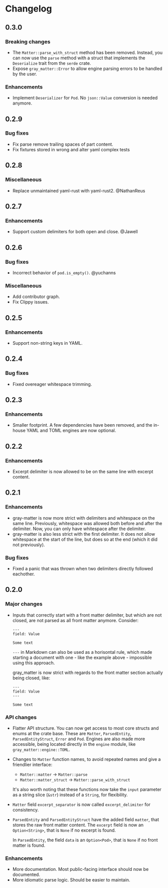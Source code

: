# Changelog

## 0.3.0

### Breaking changes

- The `Matter::parse_with_struct` method has been removed. Instead, you can now use the `parse` method with
a struct that implements the `Deserialize` trait from the `serde` crate.
- Expose `gray_matter::Error` to allow engine parsing errors to be handled by the user.

### Enhancements

- Implement `Deserializer` for `Pod`. No `json::Value` conversion is needed anymore.

## 0.2.9

### Bug fixes

- Fix parse remove trailing spaces of part content.
- Fix fixtures stored in wrong and alter yaml complex tests

## 0.2.8

### Miscellaneous

- Replace unmaintained yaml-rust with yaml-rust2. @NathanReus

## 0.2.7

### Enhancements

- Support custom delimiters for both open and close. @Jawell

## 0.2.6

### Bug fixes

- Incorrect behavior of `pod.is_empty()`. @yuchanns

### Miscellaneous

- Add contributor graph.
- Fix Clippy issues.

## 0.2.5

### Enhancements

- Support non-string keys in YAML.

## 0.2.4

### Bug fixes

- Fixed overeager whitespace trimming.

## 0.2.3

### Enhancements

- Smaller footprint. A few dependencies have been removed, and the in-house YAML and TOML engines are now optional.

## 0.2.2

### Enhancements

- Excerpt delimiter is now allowed to be on the same line with excerpt content.

## 0.2.1

### Enhancements

- gray-matter is now more strict with delimiters and whitespace on the same line. Previously, whitespace was allowed both before and after the delimiter. Now, you can only have whitespace after the delimiter.
- gray-matter is also less strict with the first delimiter. It does not allow whitespace at the start of the line, but does so at the end (which it did not previously).

### Bug fixes

- Fixed a panic that was thrown when two delimiters directly followed eachother.

## 0.2.0

### Major changes

- Inputs that correctly start with a front matter delimiter, but which are not closed, are not parsed as all front matter anymore. Consider:

    ```
    ---
    field: Value

    Some text
    ```

    `---` in Markdown can also be used as a horisontal rule, which made starting a document with one - like the example above - impossible using this approach.

    gray_matter is now strict with regards to the front matter section actually being closed, like:


    ```
    ---
    field: Value
    ---

    Some text
    ```

### API changes

- Flatter API structure. You can now get access to most core structs and enums at the crate base. These are `Matter`, `ParsedEntity`, `ParsedEntityStruct`, `Error` and `Pod`. Engines are also made more accessible, being located directly in the `engine` module, like `gray_matter::engine::TOML`.
- Changes to `Matter` function names, to avoid repeated names and give a friendlier interface:

    - `Matter::matter` -> `Matter::parse`
    - `Matter::matter_struct` -> `Matter::parse_with_struct`

    It's also worth noting that these functions now take the `input` parameter as a string slice (`&str`) instead of a `String`, for flexibility.

- `Matter` field `excerpt_separator` is now called `excerpt_delimiter` for consistency.
- `ParsedEntity` and `ParsedEntityStruct` have the added field `matter`, that stores the raw front matter content. The `excerpt` field is now an `Option<String>`, that is `None` if no excerpt is found.

    In `ParsedEntity`, the field `data` is an `Option<Pod>`, that is `None` if no front matter is found.

### Enhancements

- More documentation. Most public-facing interface should now be documented.
- More idiomatic parse logic. Should be easier to maintain.
